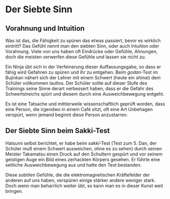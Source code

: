 # Der Siebte Sinn


## Vorahnung und Intuition

Was ist das, die Fähigkeit zu spüren das etwas passiert, bevor es wirklich eintritt? Das Gefühl nennt man den siebten Sinn, oder auch Intuition oder Vorahnung. Viele von uns haben oft Eindrücke oder Gefühle, Ahnungen, doch die meisten verwerfen diese Gefühle und lassen sie nicht zu.

Ein Ninja übt sich in der Verfeinerung dieser Auffassungsgabe, so dass er fähig wird Gefahren zu spüren und ihr zu entgehen. Beim *godan*-Test im Bujinkan nähert sich der Lehrer mit einem Schwert (heute ein *shinai*) dem Schüler vollkommen lautlos. Der Schüler sollte auf dieser Stufe des Trainings seine Sinne derart verbessert haben, dass er die Gefahr des Schwertstreichs spürt und diesem durch eine Ausweichbewegung entgeht.

Es ist eine Tatsache und mittlerweile wissenschaftlich geprüft worden, dass eine Person, die irgendwo in einem Café sitzt, oft eine Art Unbehagen verspürt, wenn jemand beginnt diese Person anzustarren.


## Der Siebte Sinn beim Sakki-Test

Hatsumi selbst berichtet, er habe beim *sakki*-Test (Test zum 5. Dan, der Schüler muß einem Schwert ausweichen, ohne es zu sehen) durch seinen Meister Takamatsu einen Druck auf den Schultern gespürt und vor seinem geistigen Auge ein Bild eines zerhackten Körpers gesehen. Er führte eine seitliche Ausweichbewegung aus und hatte den Test bestanden.

Diese subtilen Gefühle, die die elektromagnetischen Kräftefelder der anderen auf uns haben, verspüren einige stärker andere weniger stark. Doch wenn man beharrlich weiter übt, so kann man es in dieser Kunst weit bringen.
